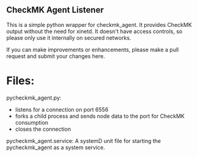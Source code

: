## CheckMK Agent Listener

This is a simple python wrapper for checkmk_agent.  It provides CheckMK output without the need for xinetd.  It doesn't have access controls, so please only use it internally on secured networks.

If you can make improvements or enhancements, please make a pull request and submit your changes here.

# Files:
pycheckmk_agent.py:
- listens for a connection on port 6556
- forks a child process and sends node data to the port for CheckMK consumption
- closes the connection

pycheckmk_agent.service:
A systemD unit file for starting the pycheckmk_agent as a system service.